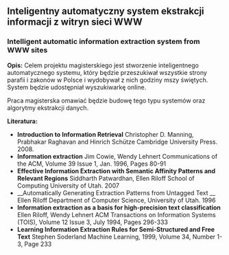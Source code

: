 ## Inteligentny automatyczny system ekstrakcji informacji z witryn sieci WWW

### Intelligent automatic information extraction system from WWW sites

**Opis:**
Celem projektu magisterskiego jest stworzenie inteligentnego automatycznego systemu, który będzie przeszukiwał wszystkie strony parafii i zakonów w Polsce i wydobywał z nich godziny mszy świętych. System będzie udostępniał wyszukiwarkę online.

Praca magisterska omawiać będzie budowę tego typu systemów oraz algorytmy ekstrakcji danych.

**Literatura:**
* __Introduction to Information Retrieval__
Christopher D. Manning, Prabhakar Raghavan and Hinrich Schütze
Cambridge University Press. 2008.
* __Information extraction__
Jim Cowie, Wendy Lehnert
Communications of the ACM, Volume 39 Issue 1, Jan. 1996, Pages 80-91
* __Effective Information Extraction with Semantic Affinity Patterns and
Relevant Regions__
Siddharth Patwardhan, Ellen Riloff
School of Computing University of Utah. 2007
* __Automatically Generating Extraction Patterns from Untagged Text
__
Ellen Riloff
Department of Computer Science, University of Utah. 1996
* __Information extraction as a basis for high-precision text classification__
Ellen Riloff, Wendy Lehnert
ACM Transactions on Information Systems (TOIS), Volume 12 Issue 3, July 1994, Pages 296-333
* __Learning Information Extraction Rules for Semi-Structured and Free Text__
Stephen Soderland
Machine Learning, 1999, Volume 34, Number 1-3, Page 233
